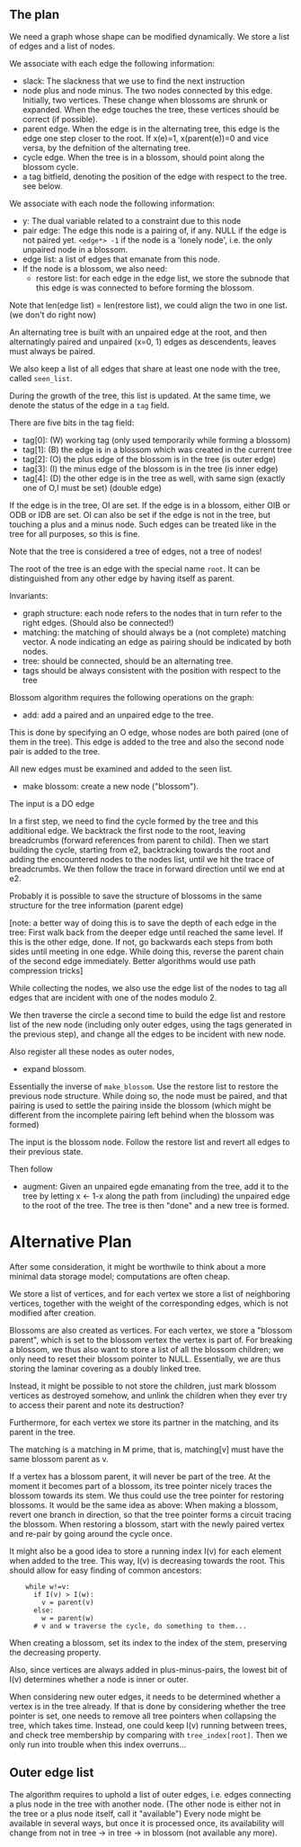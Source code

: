 The plan
--------

We need a graph whose shape can be modified dynamically. 
We store a list of edges and a list of nodes.

We associate with each edge the following information:
  - slack: The slackness that we use to find the next instruction
  - node plus and node minus. The two nodes connected by this edge. 
Initially, two vertices. These change when blossoms are shrunk or expanded.
When the edge touches the tree, these vertices should be correct (if possible).
  - parent edge. When the edge is in the alternating tree, this edge is the edge one step closer to the root. 
    If x(e)=1, x(parent(e))=0 and vice versa, by the defnition of the alternating tree.
  - cycle edge. When the tree is in a blossom, should point along the blossom cycle. 
  - a tag bitfield, denoting the position of the edge with respect to the tree. see below.

We associate with each node the following information:
  - y: The dual variable related to a constraint due to this node
  - pair edge: The edge this node is a pairing of, if any. NULL if the edge is not paired yet. `<edge*> -1` if the node is a 'lonely node', i.e. the only unpaired 
node in a blossom.
  - edge list: a list of edges that emanate from this node.
  - If the node is a blossom, we also need:
    - restore list: for each edge in the edge list, we store the subnode that this edge is was connected to before forming the blossom. 
  
Note that len(edge list) = len(restore list), we could align the two in one list. (we don't do right now)

An alternating tree is built with an unpaired edge at the root, and then alternatingly paired and unpaired (x=0, 1) edges as descendents, leaves must always be paired. 

We also keep a list of all edges that share at least one node with the tree, called 
`seen_list`.

During the growth of the tree, this list is updated. At the same time,
we denote the status of the edge in a `tag` field.

There are five bits in the tag field:
  - tag[0]: (W) working tag (only used temporarily while forming a blossom)
  - tag[1]: (B) the edge is in a blossom which was created in the current tree
  - tag[2]: (O) the plus edge of the blossom is in the tree (is outer edge)
  - tag[3]: (I) the minus edge of the blossom is in the tree (is inner edge)
  - tag[4]: (D) the other edge is in the tree as well, with same sign (exactly one of O,I must be set) (double edge)

If the edge is in the tree, OI are set. If the edge is in a blossom, either OIB or ODB or IDB are set.
OI can also be set if the edge is not in the tree, but touching a plus and a minus node.
Such edges can be treated like in the tree for all purposes, so this is fine.

Note that the tree is considered a tree of edges, not a tree of nodes! 

The root of the tree is an edge with the special name `root`. It can be distinguished from
any other edge by having itself as parent.

Invariants: 
  - graph structure: each node refers to the nodes that in turn refer to the right edges. (Should also be connected!)
  - matching: the matching of should always be a (not complete) matching vector. A node indicating an edge as pairing should be indicated by both nodes.
  - tree: should be connected, should be an alternating tree.
  - tags should be always consistent with the position with respect to the tree

Blossom algorithm requires the following operations on the graph:

- add: add a paired and an unpaired edge to the tree. 

This is done by specifying an O edge, whose nodes are both paired (one of them in the tree).
This edge is added to the tree and also the second node pair is added to the tree.

All new edges must be examined and added to the seen list.

- make blossom: create a new node ("blossom"). 

The input is a DO edge

In a first step, we need to find the cycle formed by the tree and this additional edge.
We backtrack the first node to the root, leaving breadcrumbs (forward references from parent to child).
Then we start building the cycle, starting from e2, backtracking towards the root and adding 
the encountered nodes to the nodes list, until we hit the trace of breadcrumbs. We
then follow the trace in forward direction until we end at e2.  

Probably it is possible to save the structure of blossoms in the same structure for the tree information (parent edge)

[note: a better way of doing this is to save the depth of each edge in the tree:
First walk back from the deeper edge until reached the same level. If this is the other edge, done.
If not, go backwards each steps from both sides until meeting in one edge. While doing this, reverse the 
parent chain of the second edge immediately. Better algorithms would use path compression tricks]

While collecting the nodes, we also use the edge list of the nodes to tag all 
edges that are incident with one of the nodes modulo 2.

We then traverse the circle a second time to build the edge list and restore list of the new node 
(including only outer edges, using the tags generated in the previous step), and change all the edges
to be incident with new node.

Also register all these nodes as outer nodes, 


- expand blossom. 

Essentially the inverse of `make_blossom`. Use the restore list to restore the previous node structure. While doing so, the node must be paired, and 
that pairing is used to settle the pairing inside the blossom (which might be different from the incomplete pairing left behind when the blossom was formed)

The input is the blossom node. Follow the restore list and revert all edges to their previous state.  

Then follow 

- augment: Given an unpaired egde emanating from the tree, add it to the tree by letting x <- 1-x along the path from (including) the unpaired edge to the root of the tree. 
The tree is then "done" and a new tree is formed.


Alternative Plan 
================

After some consideration, it might be worthwile to think about a more minimal
data storage model; computations are often cheap.

We store a list of vertices, and for each vertex we store a list of neighboring
vertices, together with the weight of the corresponding edges, which is not
modified after creation.

Blossoms are also created as vertices. For each vertex, we store a "blossom
parent", which is set to the blossom vertex the vertex is part of.  For
breaking a blossom, we thus also want to store a list of all the blossom
children; we only need to reset their blossom pointer to NULL.  Essentially, we
are thus storing the laminar covering as a doubly linked tree.

Instead, it might be possible to not store the children, just mark blossom
vertices as destroyed somehow, and unlink the children when they ever try to
access their parent and note its destruction?

Furthermore, for each vertex we store its partner in the matching, and its
parent in the tree.

The matching is a matching in M prime, that is, matching[v] must 
have the same blossom parent as v.

If a vertex has a blossom parent, it will never be part of the tree. At the
moment it becomes part of a blossom, its tree pointer nicely traces the blossom
towards its stem. We thus could use the tree pointer for restoring blossoms. It
would be the same idea as above: When making a blossom, revert one branch in
direction, so that the tree pointer forms a circuit tracing the blossom. When
restoring a blossom, start with the newly paired vertex and re-pair by going
around the cycle once. 

It might also be a good idea to store a running index I(v) for each 
element when added to the tree. This way, I(v) is decreasing towards the root.
This should allow for easy finding of common ancestors:

``` 
    while w!=v: 
      if I(v) > I(w): 
        v = parent(v) 
      else: 
        w = parent(w)
      # v and w traverse the cycle, do something to them...  
```

When creating a blossom, set its index to the index of the stem, preserving the
decreasing property.      
        
Also, since vertices are always added in plus-minus-pairs, the lowest bit
of I(v) determines whether a node is inner or outer.

When considering new outer edges, it needs to be determined whether a vertex is
in the tree already. If that is done by considering whether the tree pointer is
set, one needs to remove all tree pointers when collapsing the tree, which
takes time.  Instead, one could keep I(v) running between trees, and check tree
membership by comparing with `tree_index[root]`. Then we only run into trouble
when this index overruns...


Outer edge list
---------------
The algorithm requires to uphold a list of outer edges, i.e. edges connecting
a plus node in the tree with another node.
(The other node is either not in the tree or a plus node itself, call it 
"available")
Every node might be available in several ways, but once 
it is processed once, its availability will change from
not in tree -> in tree -> in blossom (not available any more).

